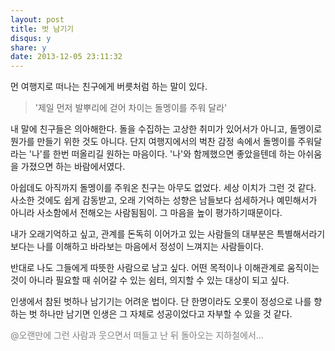 ```yaml
---
layout: post
title: 벗 남기기
disqus: y
share: y
date: 2013-12-05 23:11:32
---
```

먼 여행지로 떠나는 친구에게 버릇처럼 하는 말이 있다. 

>'제일 먼저 발뿌리에 걷어 차이는 돌멩이를 주워 달라'

내 말에 친구들은 의아해한다. 
돌을 수집하는 고상한 취미가 있어서가 아니고, 돌멩이로 뭔가를 만들기 위한 것도 아니다. 단지 여행지에서의 벅찬 감정 속에서 돌멩이를 주워달라는 '나'를 한번 떠올리길 원하는 마음이다. '나'와 함께했으면 좋았을텐데 하는 아쉬움을 가졌으면 하는 바람에서였다. 

아쉽데도 아직까지 돌멩이를 주워온 친구는 아무도 없었다. 세상 이치가 그런 것 같다. 사소한 것에도 쉽게 감동받고, 오래 기억하는 성향은 남들보다 섬세하거나 예민해서가 아니라 사소함에서 전해오는 사람됨됨이. 그 마음을 높이 평가하기때문이다. 

내가 오래기억하고 싶고, 관계를 돈독히 이어가고 있는 사람들의 대부분은 특별해서라기보다는 나를 이해하고 바라보는 마음에서 정성이 느껴지는 사람들이다. 

반대로 나도 그들에게 따뜻한 사람으로 남고 싶다. 어떤 목적이나 이해관계로 움직이는 것이 아니라 필요할 때 쉬어갈 수 있는 쉼터, 의지할 수 있는 대상이 되고 싶다. 


인생에서 참된 벗하나 남기기는 어려운 법이다. 단 한명이라도 오롯이 정성으로 나를 향하는 벗 하나만 남기면 인생은 그 자체로 성공이었다고 자부할 수 있을 것 같다. 
</br>

<font color=gray> @오랜만에 그런 사람과 웃으면서 떠들고 난 뒤 돌아오는 지하철에서...</font>